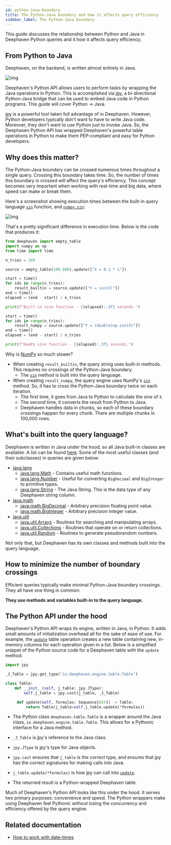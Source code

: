 ```yaml
---
id: python-java-boundary
title: The Python-Java boundary and how it affects query efficiency
sidebar_label: The Python-Java boundary
---
```


This guide discusses the relationship between Python and Java in Deephaven Python queries and it how it affects query efficiency.

## From Python to Java

Deephaven, on the backend, is written almost entirely in Java.

![img](../assets/conceptual/dhc-languages.png)

Deephaven's Python API allows users to perform tasks by wrapping the Java operations in Python. This is accomplished via [jpy](https://pypi.org/project/jpy/), a bi-directional Python-Java bridge that can be used to embed Java code in Python programs. This guide will cover Python -> Java.

[jpy](https://pypi.org/project/jpy/) is a powerful tool taken full advantage of in Deephaven. However, Python developers typically don't want to have to write Java code. Moreover, they don't want to use Python just to invoke Java. So, the Deephaven Python API has wrapped Deephaven's powerful table operations in Python to make them PEP-compliant and easy for Python developers.

## Why does this matter?

The Python-Java boundary can be crossed numerous times throughout a single query. Crossing this boundary takes time. So, the number of times this boundary is crossed will affect the query's efficiency. This concept becomes very important when working with real-time and big data, where speed can make or break them.

Here's a screenshot showing execution times between the built-in query language [`sin`](<https://deephaven.io/core/javadoc/io/deephaven/function/Numeric.html#sin(double)>) function, and [`numpy.sin`](https://numpy.org/doc/stable/reference/generated/numpy.sin.html):

![img](../assets/conceptual/sine-timed.png)

That's a pretty significant difference in execution time. Below is the code that produces it:

```python skip-test
from deephaven import empty_table
import numpy as np
from time import time

n_tries = 100

source = empty_table(100_000).update(["X = 0.1 * i"])

start = time()
for idx in range(n_tries):
    result_builtin = source.update(["Y = sin(X)"])
end = time()
elapsed = (end - start) / n_tries

print(f"Built-in sine function - {(elapsed):.3f} seconds.")

start = time()
for idx in range(n_tries):
    result_numpy = source.update(["Y = (double)np.sin(X)"])
end = time()
elapsed = (end - start) / n_tries

print(f"NumPy sine function - {(elapsed):.3f} seconds.")
```

Why is [NumPy](https://numpy.org/) so much slower?

- When creating `result_builtin`, the query string uses built-in methods. This requires no crossings of the Python-Java boundary.
  - The [`sin`](<https://deephaven.io/core/javadoc/io/deephaven/function/Numeric.html#sin(double)>) method is built into the query language.
- When creating `result_numpy`, the query engine uses NumPy's [`sin`](https://numpy.org/doc/stable/reference/generated/numpy.sin.html) method. So, it has to cross the Python-Java boundary twice on each iteration.
  - The first time, it goes from Java to Python to calculate the sine of `X`.
  - The second time, it converts the result from Python to Java.
  - Deephaven handles data in chunks, so each of these boundary crossings happen for every chunk. There are multiple chunks in 100,000 rows.

## What's built into the query language?

Deephaven is written in Java under the hood, so all Java built-in classes are available. A list can be found [here](https://docs.oracle.com/en/java/javase/17/docs/api/allclasses-index.html). Some of the most useful classes (and their subclasses) in queries are given below:

- [java.lang](https://docs.oracle.com/en/java/javase/17/docs/api/java.base/java/lang/package-summary.html)
  - [java.lang.Math](https://docs.oracle.com/en/java/javase/17/docs/api/java.base/java/lang/Math.html) - Contains useful math functions.
  - [java.lang.Number](https://docs.oracle.com/en/java/javase/17/docs/api/java.base/java/lang/Number.html) - Useful for converting `BigDecimal` and `BigInteger` to primitive types.
  - [java.lang.String](https://docs.oracle.com/en/java/javase/17/docs/api/java.base/java/lang/String.html) - The Java String. This is the data type of any Deephaven string column.
- [java.math](https://docs.oracle.com/en/java/javase/17/docs/api/java.base/java/math/package-summary.html)
  - [java.math.BigDecimal](https://docs.oracle.com/en/java/javase/17/docs/api/java.base/java/math/BigDecimal.html) - Arbitrary precision floating point value.
  - [java.math.BigInteger](https://docs.oracle.com/en/java/javase/17/docs/api/java.base/java/math/BigInteger.html) - Arbitrary precision integer value.
- [java.util](https://docs.oracle.com/en/java/javase/17/docs/api/java.base/java/util/package-summary.html)
  - [java.util.Arrays](https://docs.oracle.com/en/java/javase/17/docs/api/java.base/java/util/Arrays.html) - Routines for searching and manipulating arrays.
  - [java.util.Collections](https://docs.oracle.com/en/java/javase/17/docs/api/java.base/java/util/Collections.html) - Routines that operate on or return collections.
  - [java.util.Random](https://docs.oracle.com/en/java/javase/17/docs/api/java.base/java/util/Random.html) - Routines to generate pseudorandom numbers.

Not only that, but Deephaven has its own classes and methods built into the query language.

<!--TODO:

## Deephaven date-times

Deephaven uses the Java date-time class. Their proper and efficient use deserves its own guide. See new guide to learn more.

-->

## How to minimize the number of boundary crossings

Efficient queries typically make minimal Python-Java boundary crossings. They all have one thing in common:

**They use methods and variables built-in to the query language.**

## The Python API under the hood

Deephaven's Python API wraps its engine, written in Java, in Python. It adds small amounts of initialization overhead all for the sake of ease of use. For example, the [`update`](../reference/table-operations/select/update.md) table operation creates a new table containing new, in-memory columns for each operation given in a list. Below is a simplified snippet of the Python source code for a Deephaven table with the `update` method.

```python skip-test
import jpy

_J_Table = jpy.get_type("io.deephaven.engine.table.Table")

class Table:
    def __init__(self, j_table: jpy.JType):
        self.j_table = jpy.cast(j_table, _J_Table)

     def update(self, formulas: Sequence[str]) -> Table:
         return Table(j_table=self.j_table.update(*formulas))
```

- The Python class `deephaven.table.Table` is a wrapper around the Java class, `io.deephaven.engine.table.Table`. This allows for a Pythonic interface for a Java method.

- `_J_Table` is jpy's reference to the Java class.
- `jpy.JType` is jpy's type for Java objects.
- `jpy.cast` ensures that `j_table` is the correct type, and ensures that jpy has the correct signatures for making calls into Java.
- `j_table.update(*formulas)` is how jpy can call into [`update`](<https://github.com/deephaven/deephaven.io/pull/2292#:~:text=https%3A//deephaven.io/core/javadoc/io/deephaven/api/TableOperations.html%23update(java.lang.String...)>).
- The returned result is a Python-wrapped Deephaven table.

Much of Deephaven's Python API looks like this under the hood. It serves two primary purposes: convenience and speed. The Python wrappers make using Deephaven feel Pythonic without losing the concurrency and efficiency offered by the query engine.

## Related documentation

- [How to work with date-times](../how-to-guides/work-with-date-time.md)
